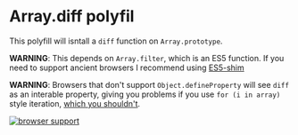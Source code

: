Array.diff polyfil
==================

This polyfill will isntall a `diff` function on `Array.prototype`.

**WARNING**: This depends on `Array.filter`, which is an ES5 function. If you need to support ancient browsers I recommend using [ES5-shim](https://github.com/kriskowal/es5-shim)

**WARNING**: Browsers that don't support `Object.defineProperty` will see `diff` as an interable property, giving you problems if you use `for (i in array)` style iteration, [which you shouldn't](http://stackoverflow.com/a/500531).

[![browser support](https://ci.testling.com/Munter/Array.diff.png)](https://ci.testling.com/Munter/Array.diff)
